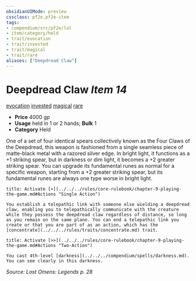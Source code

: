 ```yaml
---
obsidianUIMode: preview
cssclass: pf2e,pf2e-item
tags:
- compendium/src/pf2e/lol
- item/category/held
- trait/evocation
- trait/invested
- trait/magical
- trait/rare
aliases: ["Deepdread Claw"]
---
```

# Deepdread Claw *Item 14*  
[evocation](../../../Rules/traits/evocation.md)  [invested](../../../Rules/traits/invested.md)  [magical](../../../Rules/traits/magical.md)  [rare](../../../Rules/traits/rare.md)  

- **Price** 4000 gp
- **Usage** held in 1 or 2 hands; **Bulk** 1
- **Category** Held

One of a set of four identical spears collectively known as the Four Claws of the Deepdread, this weapon is fashioned from a single seamless piece of matte-black metal with a razored silver edge. In bright light, it functions as a +1 striking spear, but in darkness or dim light, it becomes a +2 greater striking spear. You can upgrade its fundamental runes as normal for a specific weapon, starting from a +2 greater striking spear, but its fundamental runes are always one type worse in bright light.

```ad-embed-ability
title: Activate [>](../../../rules/core-rulebook/chapter-9-playing-the-game.md#Actions "Single Action")

You establish a telepathic link with someone else wielding a deepdread claw, enabling you to telepathically communicate with the creature while they possess the deepdread claw regardless of distance, so long as you remain on the same plane. You can end a telepathic link you create or that you are part of as an action, which has the [concentrate](../../../rules/traits/concentrate.md) trait.
```

```ad-embed-ability
title: Activate [>>](../../../rules/core-rulebook/chapter-9-playing-the-game.md#Actions "Two-Action")

You cast 4th-level [darkness](../../../compendium/spells/darkness.md). You can see clearly in this darkness.
```

*Source: Lost Omens: Legends p. 28*
